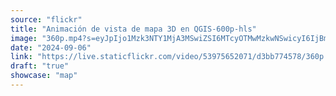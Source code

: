 ```yaml
---
source: "flickr"
title: "Animación de vista de mapa 3D en QGIS-600p-hls"
image: "360p.mp4?s=eyJpIjo1Mzk3NTY1MjA3MSwiZSI6MTcyOTMwMzkwNSwicyI6IjBmZDBmN2ZjNTU1MmRhYjBhNTk0ZTc1OThmNWVkYjRiZGYzZjM5MzEiLCJ2IjoxfQ.mp4"
date: "2024-09-06"
link: "https://live.staticflickr.com/video/53975652071/d3bb774578/360p.mp4?s=eyJpIjo1Mzk3NTY1MjA3MSwiZSI6MTcyOTMwMzkwNSwicyI6IjBmZDBmN2ZjNTU1MmRhYjBhNTk0ZTc1OThmNWVkYjRiZGYzZjM5MzEiLCJ2IjoxfQ"
draft: "true"
showcase: "map"
---
```

